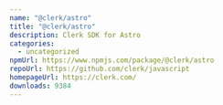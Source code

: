 ```yaml
---
name: "@clerk/astro"
title: "@clerk/astro"
description: Clerk SDK for Astro
categories:
  - uncategorized
npmUrl: https://www.npmjs.com/package/@clerk/astro
repoUrl: https://github.com/clerk/javascript
homepageUrl: https://clerk.com/
downloads: 9384
---
```

